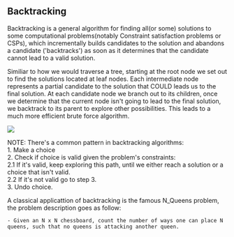 ## Backtracking

Backtracking is a general algorithm for finding all(or some) solutions to some computational problems(notably Constraint satisfaction problems or CSPs), which incrementally builds candidates to the solution and abandons a candidate ('backtracks') as soon as it determines that the candidate cannot lead to a valid solution.

Similiar to how we would traverse a tree, starting at the root node we set out to find the solutions located at leaf nodes. Each intermediate node represents a partial candidate to the solution that COULD leads us to the final solution. At each candidate node we branch out to its children, once we determine that the current node isn't going to lead to the final solution, we backtrack to its parent to explore other possibilities. This leads to a much more efficient brute force algorithm.

![](https://github.com/m-xyz/AOC_2022/blob/main/backtracking/backtracking.png)</br>


NOTE: There's a common pattern in backtracking algorithms:</br>
    1. Make a choice</br>
    2. Check if choice is valid given the problem's constraints:</br>
        2.1 If it's valid, keep exploring this path, until we either reach a solution or a choice that isn't valid.</br>
        2.2 If it's not valid go to step 3.</br>
    3. Undo choice.</br>

A classical applicattion of backtracking is the famous N_Queens problem, the problem description goes as follow:

    - Given an N x N chessboard, count the number of ways one can place N queens, such that no queens is attacking another queen.
